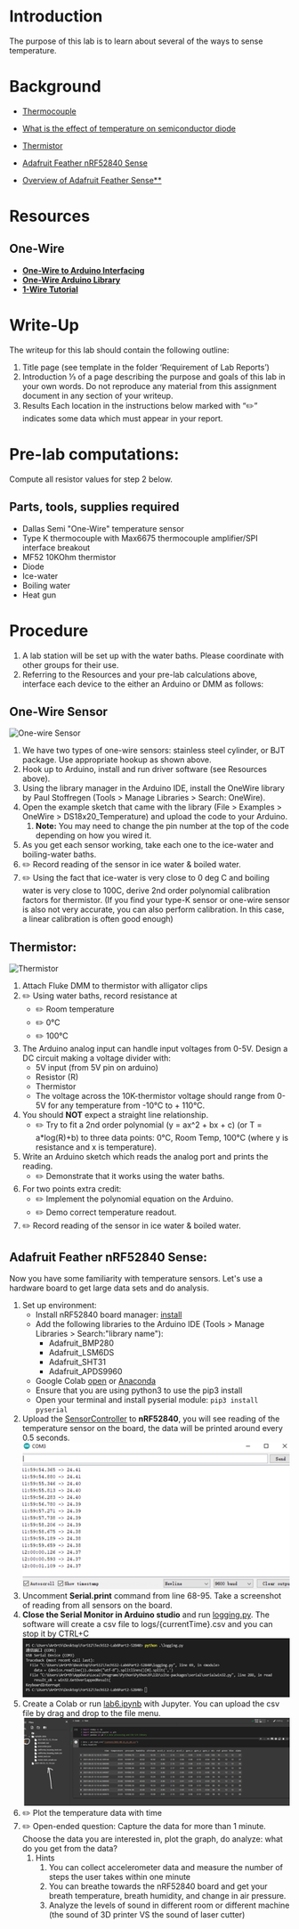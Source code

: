 # Introduction

The purpose of this lab is to learn about several of the ways to sense temperature.

# Background

- [Thermocouple](https://en.wikipedia.org/wiki/Thermocouple)

- [What is the effect of temperature on semiconductor diode](https://www.quora.com/What-is-the-effect-of-temperature-on-semiconductor-diode)

- [Thermistor](https://en.wikipedia.org/wiki/Thermistor)

- [Adafruit Feather nRF52840 Sense](https://www.adafruit.com/product/4516)

- [Overview of Adafruit Feather Sense\*\*](https://learn.adafruit.com/adafruit-feather-sense)

# Resources

## One-Wire

- [**One-Wire to Arduino Interfacing**](https://www.tweaking4all.com/hardware/arduino/arduino-ds18b20-temperature-sensor/)
- [**One-Wire Arduino Library**](https://www.pjrc.com/teensy/td_libs_OneWire.html)
- [**1-Wire Tutorial**](https://www.hacktronics.com/tutorials/arduino-1-wire-tutorial.html)

# Write-Up

The writeup for this lab should contain the following outline:

1. Title page (see template in the folder ‘Requirement of Lab Reports’)
1. Introduction
   ⅓ of a page describing the purpose and goals of this lab in your own words. Do not reproduce any material from this assignment document in any section of your writeup.
1. Results
   Each location in the instructions below marked with “✏️” indicates some data which must appear in your report.

# Pre-lab computations:

Compute all resistor values for step 2 below.

## Parts, tools, supplies required

- Dallas Semi "One-Wire" temperature sensor
- Type K thermocouple with Max6675 thermocouple amplifier/SPI interface breakout
- MF52 10KOhm thermistor
- Diode
- Ice-water
- Boiling water
- Heat gun

# Procedure

1. A lab station will be set up with the water baths. Please coordinate with other groups for their use.
1. Referring to the Resources and your pre-lab calculations above, interface each device to the either an Arduino or DMM as follows:

## One-Wire Sensor

<img src="assets/one_wire.png" alt="One-wire Sensor" width="350"/>

1. We have two types of one-wire sensors: stainless steel cylinder, or BJT package. Use appropriate hookup as shown above.
2. Hook up to Arduino, install and run driver software (see Resources above).
3. Using the library manager in the Arduino IDE, install the OneWire library by Paul Stoffregen (Tools \> Manage Libraries \> Search: OneWire).
4. Open the example sketch that came with the library (File \> Examples \> OneWire \> DS18x20_Temperature) and upload the code to your Arduino.
   1. **Note:** You may need to change the pin number at the top of the code depending on how you wired it.
5. As you get each sensor working, take each one to the ice-water and boiling-water baths.
6. ✏️ Record reading of the sensor in ice water & boiled water.
7. ✏️ Using the fact that ice-water is very close to 0 deg C and boiling water is very close to 100C, derive 2nd order polynomial calibration factors for thermistor. (If you find your type-K sensor or one-wire sensor is also not very accurate, you can also perform calibration. In this case, a linear calibration is often good enough)

## Thermistor:

<img src="assets/thermistor_2.png" alt="Thermistor" width="250"/>

1. Attach Fluke DMM to thermistor with alligator clips
2. ✏️ Using water baths, record resistance at
   - ✏️ Room temperature
   - ✏️ 0&deg;C
   - ✏️ 100&deg;C
3. The Arduino analog input can handle input voltages from 0-5V. Design a DC circuit making a voltage divider with:
   - 5V input (from 5V pin on arduino)
   - Resistor (R)
   - Thermistor
   - The voltage across the 10K-thermistor voltage should range from 0-5V for any temperature from -10&deg;C to + 110&deg;C.
4. You should **NOT** expect a straight line relationship.
   - ✏️ Try to fit a 2nd order polynomial (y = ax^2 + bx + c) (or T = a\*log(R)+b) to three data points: 0&deg;C, Room Temp, 100&deg;C (where y is resistance and x is temperature).
5. Write an Arduino sketch which reads the analog port and prints the reading.
   - ✏️ Demonstrate that it works using the water baths.
6. For two points extra credit:
   - ✏️ Implement the polynomial equation on the Arduino.
   - ✏️ Demo correct temperature readout.
7. ✏️ Record reading of the sensor in ice water & boiled water.

## Adafruit Feather nRF52840 Sense:

Now you have some familiarity with temperature sensors. Let's use a hardware board to get large data sets and do analysis.

1. Set up environment:
   - Install nRF52840 board manager: [install](https://learn.adafruit.com/adafruit-feather-sense/arduino-support-setup)
   - Add the following libraries to the Arduino IDE (Tools \> Manage Libraries \> Search:"library name"):
     - Adafruit_BMP280
     - Adafruit_LSM6DS
     - Adafruit_SHT31
     - Adafruit_APDS9960
   - Google Colab [open](https://colab.research.google.com/) or [Anaconda](anaconda.md)
   - Ensure that you are using python3 to use the pip3 install
   - Open your terminal and install pyserial module: `pip3 install pyserial`
1. Upload the [SensorController](https://github.com/adafruit/Adafruit_Learning_System_Guides/blob/main/Adafruit_Feather_Sense/feather_sense_sensor_demo/feather_sense_sensor_demo.ino) to **nRF52840**, you will see reading of the temperature sensor on the board, the data will be printed around every 0.5 seconds.
   ![serial](assets/serial_monitor.png)
1. Uncomment **Serial.print** command from line 68-95. Take a screenshot of reading from all sensors on the board.
1. **Close the Serial Monitor in Arduino studio** and run [logging.py](src/logging.py). The software will create a csv file to logs/{currentTime}.csv and you can stop it by CTRL+C
   ![logging](assets/logging.png)
1. Create a Colab or run [lab6.ipynb](src/lab6.ipynb) with Jupyter. You can upload the csv file by drag and drop to the file menu.
   ![jupyter](assets/jupyter.png)
1. ✏️ Plot the temperature data with time
1. ✏️ Open-ended question: Capture the data for more than 1 minute. Choose the data you are interested in, plot the graph, do analyze: what do you get from the data?
   1. Hints
      1. You can collect accelerometer data and measure the number of steps the user takes within one minute
      1. You can breathe towards the nRF52840 board and get your breath temperature, breath humidity, and change in air pressure.
      1. Analyze the levels of sound in different room or different machine (the sound of 3D printer VS the sound of laser cutter)
